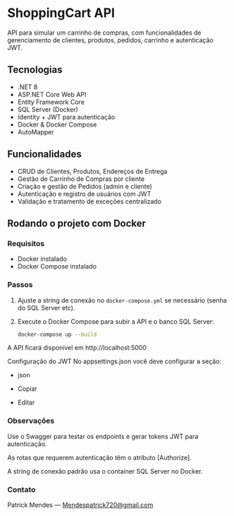# ShoppingCart API

API para simular um carrinho de compras, com funcionalidades de gerenciamento de clientes, produtos, pedidos, carrinho e autenticação JWT.

## Tecnologias

- .NET 8
- ASP.NET Core Web API
- Entity Framework Core
- SQL Server (Docker)
- Identity + JWT para autenticação
- Docker & Docker Compose
- AutoMapper

## Funcionalidades

- CRUD de Clientes, Produtos, Endereços de Entrega
- Gestão de Carrinho de Compras por cliente
- Criação e gestão de Pedidos (admin e cliente)
- Autenticação e registro de usuários com JWT
- Validação e tratamento de exceções centralizado

## Rodando o projeto com Docker

### Requisitos

- Docker instalado
- Docker Compose instalado

### Passos

1. Ajuste a string de conexão no `docker-compose.yml` se necessário (senha do SQL Server etc).

2. Execute o Docker Compose para subir a API e o banco SQL Server:
   ```bash
   docker-compose up --build
A API ficará disponível em http://localhost:5000 

Configuração do JWT
No appsettings.json você deve configurar a seção:

- json

- Copiar

- Editar

### Observações
Use o Swagger para testar os endpoints e gerar tokens JWT para autenticação.

As rotas que requerem autenticação têm o atributo [Authorize].

A string de conexão padrão usa o container SQL Server no Docker.

### Contato

Patrick Mendes — Mendespatrick720@gmail.com

